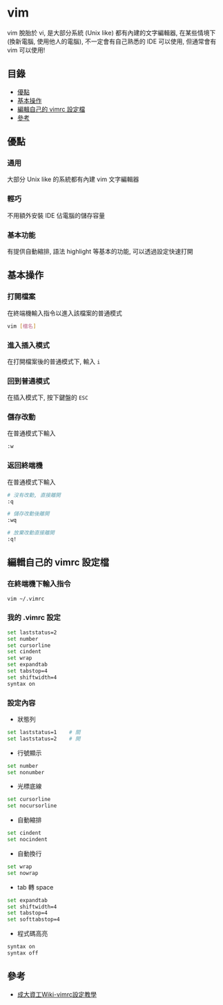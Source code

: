 # vim

vim 脫胎於 vi, 是大部分系統 (Unix like) 都有內建的文字編輯器, 在某些情境下 (換新電腦, 使用他人的電腦), 不一定會有自己熟悉的 IDE 可以使用, 但通常會有 vim 可以使用!


## 目錄
- [優點](#優點)
- [基本操作](#基本操作)
- [編輯自己的 vimrc 設定檔](#編輯自己的-vimrc-設定檔)
- [參考](#參考)

## 優點

### 通用
大部分 Unix like 的系統都有內建 vim 文字編輯器

### 輕巧
不用額外安裝 IDE 佔電腦的儲存容量

### 基本功能
有提供自動縮排, 語法 highlight 等基本的功能, 可以透過設定快速打開


## 基本操作

### 打開檔案
在終端機輸入指令以進入該檔案的普通模式
```sh
vim [檔名]
```

### 進入插入模式
在打開檔案後的普通模式下, 輸入 ```i```

### 回到普通模式
在插入模式下, 按下鍵盤的 ```ESC```

### 儲存改動
在普通模式下輸入
```sh
:w
```

### 返回終端機
在普通模式下輸入
```sh
# 沒有改動, 直接離開
:q

# 儲存改動後離開
:wq

# 放棄改動直接離開
:q!
```


## 編輯自己的 vimrc 設定檔

### 在終端機下輸入指令
```sh
vim ~/.vimrc
```

### 我的 .vimrc 設定
```sh
set laststatus=2
set number
set cursorline
set cindent
set wrap
set expandtab
set tabstop=4
set shiftwidth=4
syntax on
```

### 設定內容
- 狀態列
```sh
set laststatus=1    # 關
set laststatus=2    # 開
```

- 行號顯示
```sh
set number
set nonumber
```

- 光標底線
```sh
set cursorline
set nocursorline
```

- 自動縮排
```sh
set cindent
set nocindent
```

- 自動換行
```sh
set wrap
set nowrap
```

- tab 轉 space
```sh
set expandtab
set shiftwidth=4
set tabstop=4
set softtabstop=4
```

- 程式碼高亮
```sh
syntax on
syntax off
```

## 參考
- [成大資工Wiki-vimrc設定教學](http://wiki.csie.ncku.edu.tw/vim/vimrc)
